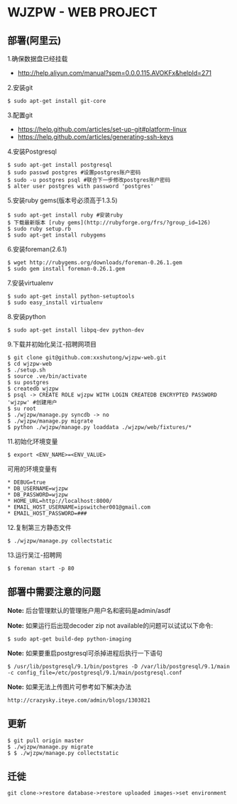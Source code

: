 WJZPW - WEB PROJECT
==========================

部署(阿里云)
----------
1.确保数据盘已经挂载

* http://help.aliyun.com/manual?spm=0.0.0.115.AVOKFx&helpId=271

2.安装git

	$ sudo apt-get install git-core
	
3.配置git

* https://help.github.com/articles/set-up-git#platform-linux
* https://help.github.com/articles/generating-ssh-keys

4.安装Postgresql

	$ sudo apt-get install postgresql
	$ sudo passwd postgres #设置postgres账户密码
	$ sudo -u postgres psql #联合下一步修改postgres账户密码
	$ alter user postgres with password 'postgres'
	
5.安装ruby gems(版本号必须高于1.3.5)

	$ sudo apt-get install ruby #安装ruby
	$ 下载最新版本 [ruby gems](http://rubyforge.org/frs/?group_id=126)
	$ sudo ruby setup.rb
	$ sudo apt-get install rubygems
	
6.安装foreman(2.6.1)

	$ wget http://rubygems.org/downloads/foreman-0.26.1.gem
	$ sudo gem install foreman-0.26.1.gem

7.安装virtualenv

	$ sudo apt-get install python-setuptools
	$ sudo easy_install virtualenv

8.安装python

	$ sudo apt-get install libpq-dev python-dev

9.下载并初始化吴江-招聘网项目

	$ git clone git@github.com:xxshutong/wjzpw-web.git
	$ cd wjzpw-web
	$ ./setup.sh
	$ source .ve/bin/activate
	$ su postgres
	$ createdb wjzpw
	$ psql -> CREATE ROLE wjzpw WITH LOGIN CREATEDB ENCRYPTED PASSWORD 'wjzpw' #创建用户
	$ su root
	$ ./wjzpw/manage.py syncdb -> no
	$ ./wjzpw/manage.py migrate
	$ python ./wjzpw/manage.py loaddata ./wjzpw/web/fixtures/*

11.初始化环境变量

    $ export <ENV_NAME>=<ENV_VALUE>
	
可用的环境变量有
	
	* DEBUG=true
	* DB_USERNAME=wjzpw
 	* DB_PASSWORD=wjzpw
	* HOME_URL=http://localhost:8000/
	* EMAIL_HOST_USERNAME=ipswitcher001@gmail.com
	* EMAIL_HOST_PASSWORD=###

12.复制第三方静态文件

    $ ./wjzpw/manage.py collectstatic

13.运行吴江-招聘网
	
	$ foreman start -p 80
	

部署中需要注意的问题
----------
**Note:** 后台管理默认的管理账户用户名和密码是admin/asdf

**Note:** 如果运行后出现decoder zip not available的问题可以试试以下命令:

    $ sudo apt-get build-dep python-imaging

**Note:** 如果要重启postgresql可杀掉进程后执行一下语句

    $ /usr/lib/postgresql/9.1/bin/postgres -D /var/lib/postgresql/9.1/main -c config_file=/etc/postgresql/9.1/main/postgresql.conf

**Note:** 如果无法上传图片可参考如下解决办法

    http://crazysky.iteye.com/admin/blogs/1303821

更新
----------

    $ git pull origin master
    $ ./wjzpw/manage.py migrate
    $ $ ./wjzpw/manage.py collectstatic


迁徙
----------
    git clone->restore database->restore uploaded images->set environment